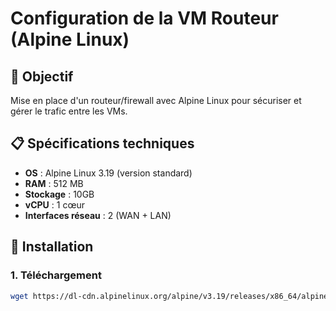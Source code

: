 # Configuration de la VM Routeur (Alpine Linux)

## 🎯 Objectif
Mise en place d'un routeur/firewall avec Alpine Linux pour sécuriser et gérer le trafic entre les VMs.

## 📋 Spécifications techniques
- **OS** : Alpine Linux 3.19 (version standard)
- **RAM** : 512 MB
- **Stockage** : 10GB
- **vCPU** : 1 cœur
- **Interfaces réseau** : 2 (WAN + LAN)

## 🔧 Installation

### 1. Téléchargement
```bash
wget https://dl-cdn.alpinelinux.org/alpine/v3.19/releases/x86_64/alpine-virt-3.19.1-x86_64.iso